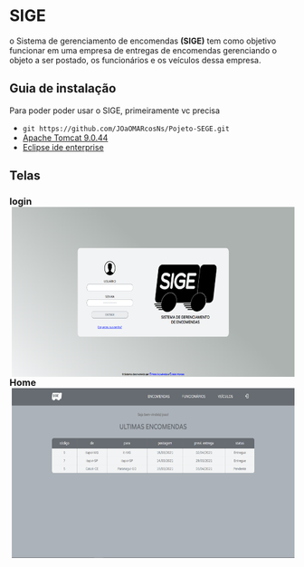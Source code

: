 # SIGE
o Sistema de gerenciamento de encomendas **(SIGE)** tem como objetivo funcionar em uma empresa de entregas de encomendas gerenciando o objeto a ser postado, os funcionários e os veículos dessa empresa.
## Guia de instalação
Para poder poder usar o SIGE, primeiramente vc precisa
- ``git https://github.com/JOaOMARcosNs/Pojeto-SEGE.git``
- <a href="https://tomcat.apache.org/download-90.cgi">Apache Tomcat 9.0.44</a>
- <a href="https://www.eclipse.org/downloads/packages/release/kepler/sr2/eclipse-ide-java-ee-developers">Eclipse ide enterprise</a>
## Telas 
### login<img align="right" src="https://github.com/JOaOMARcosNs/Pojeto-SEGE/blob/main/Captura%20de%20tela%202021-03-25%20105259.png?raw=true" width="500" height="300" />
### Home<img align="right" src="https://github.com/JOaOMARcosNs/Pojeto-SEGE/blob/main/Captura%20de%20tela%202021-03-25%20105334.png?raw=true" width="500" height="300" />
